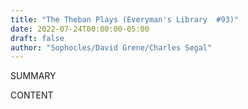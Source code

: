 ```yaml
---
title: "The Theban Plays (Everyman's Library  #93)"
date: 2022-07-24T00:00:00-05:00
draft: false
author: "Sophocles/David Grene/Charles Segal"
---
```


SUMMARY

<!--more-->

CONTENT